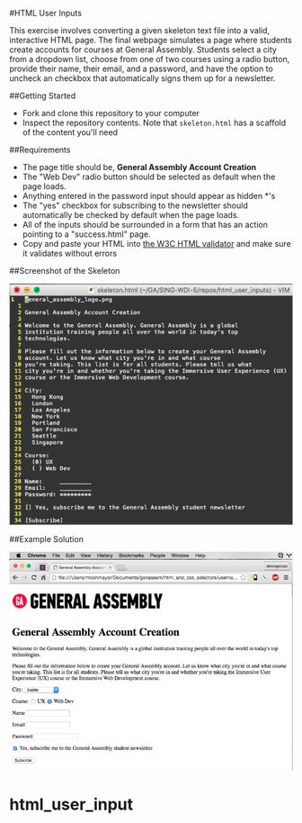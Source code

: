 #HTML User Inputs

This exercise involves converting a given skeleton text file into a valid, interactive HTML page. The final webpage simulates a page where students create accounts for courses at General Assembly. Students select a city from a dropdown list, choose from one of two courses using a radio button, provide their name, their email, and a password, and have the option to uncheck an checkbox that automatically signs them up for a newsletter.

##Getting Started
* Fork and clone this repository to your computer
* Inspect the repository contents. Note that `skeleton.html` has a scaffold of the content you'll need

##Requirements
* The page title should be, **General Assembly Account Creation**
* The "Web Dev" radio button should be selected as default when the page loads.
* Anything entered in the password input should appear as hidden *'s
* The "yes" checkbox for subscribing to the newsletter should automatically be checked by default when the page loads.
* All of the inputs should be surrounded in a form that has an action pointing to a "success.html" page.
* Copy and paste your HTML into [the W3C HTML validator](https://validator.w3.org/#validate_by_input) and make sure it validates without errors

##Screenshot of the Skeleton

![Skeleton](skeleton.png)

##Example Solution

![Solution](solution.png)
# html_user_input

